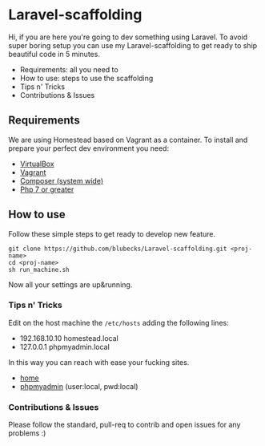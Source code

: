 # Laravel-scaffolding

Hi, if you are here you're going to dev something using Laravel. To avoid super boring setup you can use my Laravel-scaffolding
to get ready to ship beautiful code in 5 minutes.

- Requirements: all you need to 
- How to use: steps to use the scaffolding
- Tips n' Tricks
- Contributions & Issues

## Requirements

We are using Homestead based on Vagrant as a container. To install and prepare your perfect dev environment you need:

- [VirtualBox](https://www.virtualbox.org/wiki/Downloads)
- [Vagrant](https://www.vagrantup.com/downloads.html) 
- [Composer (system wide)](https://getcomposer.org/download/)
- [Php 7 or greater](https://www.google.it/search?q=if+you+don%27t+know+hot+to+install+php+you+can%27t+write+a+line+of+code) 

## How to use
Follow these simple steps to get ready to develop new feature.
    
    git clone https://github.com/blubecks/Laravel-scaffolding.git <proj-name>
    cd <proj-name>
    sh run_machine.sh
    
Now all your settings are up&running.

### Tips n' Tricks

Edit on the host machine the `/etc/hosts` adding the following lines:

- 192.168.10.10  homestead.local
- 127.0.0.1 phpmyadmin.local 

In this way you can reach with ease your fucking sites.

- [home](http://homestead.local/)
- [phpmyadmin](http://phpmyadmin.local:8000/) (user:local, pwd:local)

### Contributions & Issues
Please follow the standard, pull-req to contrib and open issues for any problems :)
    
    
